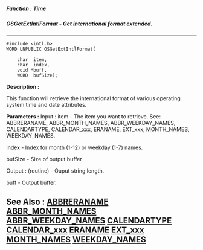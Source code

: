 ##### Function : Time
##### OSGetExtIntlFormat - Get international format extended.
---
```
#include <intl.h>
WORD LNPUBLIC OSGetExtIntlFormat(

	char  item,
	char  index,
	void *buff,
	WORD  bufSize);
```
**Description :**

This function will retrieve the international format of various operating 
system time and date attributes.

**Parameters :**
Input :
item  -  The item you want to retrieve.  See: ABBRERANAME, ABBR_MONTH_NAMES, ABBR_WEEKDAY_NAMES, CALENDARTYPE, CALENDAR_xxx, ERANAME, EXT_xxx, MONTH_NAMES, WEEKDAY_NAMES.

index  -  Index for month (1-12) or weekday (1-7) names.

bufSize  -  Size of output buffer

Output :
(routine)  -  Ouput string length.


buff  -  Output buffer.


**See Also :**
[ABBRERANAME](/domino-c-api-docs/reference/Symb/ABBRERANAME)
[ABBR_MONTH_NAMES](/domino-c-api-docs/reference/Symb/ABBR_MONTH_NAMES)
[ABBR_WEEKDAY_NAMES](/domino-c-api-docs/reference/Symb/ABBR_WEEKDAY_NAMES)
[CALENDARTYPE](/domino-c-api-docs/reference/Symb/CALENDARTYPE)
[CALENDAR_xxx](/domino-c-api-docs/reference/Symb/CALENDAR_xxx)
[ERANAME](/domino-c-api-docs/reference/Symb/ERANAME)
[EXT_xxx](/domino-c-api-docs/reference/Symb/EXT_xxx)
[MONTH_NAMES](/domino-c-api-docs/reference/Symb/MONTH_NAMES)
[WEEKDAY_NAMES](/domino-c-api-docs/reference/Symb/WEEKDAY_NAMES)
---

